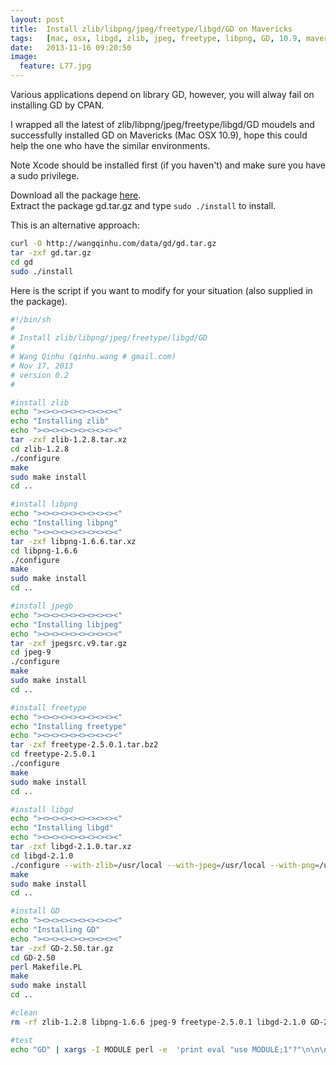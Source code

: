```yaml
---
layout: post
title:	Install zlib/libpng/jpeg/freetype/libgd/GD on Mavericks
tags:	[mac, osx, libgd, zlib, jpeg, freetype, libpng, GD, 10.9, mavericks, install]
date:	2013-11-16 09:20:50
image:
  feature: L77.jpg
---
```

Various applications depend on library GD, however, you will alway fail on installing GD by CPAN.

I wrapped all the latest of zlib/libpng/jpeg/freetype/libgd/GD moudels and successfully installed GD on Mavericks (Mac OSX 10.9), hope this could help the one who have the similar environments.

Note Xcode should be installed first (if you haven't) and make sure you have a sudo privilege.

Download all the package [here][1].  
Extract the package gd.tar.gz and type `sudo ./install` to install.

This is an alternative approach:

``` bash
curl -O http://wangqinhu.com/data/gd/gd.tar.gz
tar -zxf gd.tar.gz
cd gd
sudo ./install
```
    
Here is the script if you want to modify for your situation (also supplied in the package).

``` bash
#!/bin/sh
#
# Install zlib/libpng/jpeg/freetype/libgd/GD
#
# Wang Qinhu (qinhu.wang # gmail.com)
# Nov 17, 2013
# version 0.2
#

#install zlib
echo "><><><><><><><><><"
echo "Installing zlib"
echo "><><><><><><><><><"
tar -zxf zlib-1.2.8.tar.xz
cd zlib-1.2.8
./configure
make
sudo make install
cd ..

#install libpng
echo "><><><><><><><><><"
echo "Installing libpng"
echo "><><><><><><><><><"
tar -zxf libpng-1.6.6.tar.xz
cd libpng-1.6.6
./configure
make
sudo make install
cd ..

#install jpegb
echo "><><><><><><><><><"
echo "Installing libjpeg"
echo "><><><><><><><><><"
tar -zxf jpegsrc.v9.tar.gz
cd jpeg-9
./configure
make
sudo make install
cd ..

#install freetype
echo "><><><><><><><><><"
echo "Installing freetype"
echo "><><><><><><><><><"
tar -zxf freetype-2.5.0.1.tar.bz2
cd freetype-2.5.0.1
./configure
make
sudo make install
cd ..

#install libgd
echo "><><><><><><><><><"
echo "Installing libgd"
echo "><><><><><><><><><"
tar -zxf libgd-2.1.0.tar.xz
cd libgd-2.1.0
./configure --with-zlib=/usr/local --with-jpeg=/usr/local --with-png=/usr/local --with-freetype=/usr/local
make
sudo make install
cd ..

#install GD
echo "><><><><><><><><><"
echo "Installing GD"
echo "><><><><><><><><><"
tar -zxf GD-2.50.tar.gz
cd GD-2.50
perl Makefile.PL
make
sudo make install
cd ..

#clean
rm -rf zlib-1.2.8 libpng-1.6.6 jpeg-9 freetype-2.5.0.1 libgd-2.1.0 GD-2.50

#test
echo "GD" | xargs -I MODULE perl -e  'print eval "use MODULE;1"?"\n\n\nOK\n\n\n":"\n\n\nFail\n\n\n"'
```

 [1]: /data/gd/gd.tar.gz

